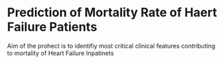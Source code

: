 # Prediction of Mortality Rate of Haert Failure Patients
Aim of the prohect is to identifiy most critical clinical features contributing to mortality of Heart Failure Inpatinets

